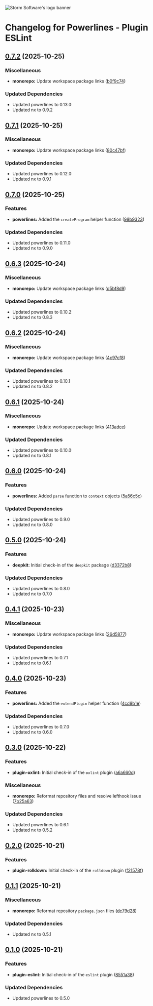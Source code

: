 ![Storm Software's logo banner](https://public.storm-cdn.com/brand-banner.png)

# Changelog for Powerlines - Plugin ESLint

## [0.7.2](https://github.com/storm-software/powerlines/releases/tag/plugin-eslint%400.7.2) (2025-10-25)

### Miscellaneous

- **monorepo:** Update workspace package links
  ([b0f9c74](https://github.com/storm-software/powerlines/commit/b0f9c74))

### Updated Dependencies

- Updated powerlines to 0.13.0
- Updated nx to 0.9.2

## [0.7.1](https://github.com/storm-software/powerlines/releases/tag/plugin-eslint%400.7.1) (2025-10-25)

### Miscellaneous

- **monorepo:** Update workspace package links
  ([80c47bf](https://github.com/storm-software/powerlines/commit/80c47bf))

### Updated Dependencies

- Updated powerlines to 0.12.0
- Updated nx to 0.9.1

## [0.7.0](https://github.com/storm-software/powerlines/releases/tag/plugin-eslint%400.7.0) (2025-10-25)

### Features

- **powerlines:** Added the `createProgram` helper function
  ([98b9323](https://github.com/storm-software/powerlines/commit/98b9323))

### Updated Dependencies

- Updated powerlines to 0.11.0
- Updated nx to 0.9.0

## [0.6.3](https://github.com/storm-software/powerlines/releases/tag/plugin-eslint%400.6.3) (2025-10-24)

### Miscellaneous

- **monorepo:** Update workspace package links
  ([d5bf8d9](https://github.com/storm-software/powerlines/commit/d5bf8d9))

### Updated Dependencies

- Updated powerlines to 0.10.2
- Updated nx to 0.8.3

## [0.6.2](https://github.com/storm-software/powerlines/releases/tag/plugin-eslint%400.6.2) (2025-10-24)

### Miscellaneous

- **monorepo:** Update workspace package links
  ([4c97cf8](https://github.com/storm-software/powerlines/commit/4c97cf8))

### Updated Dependencies

- Updated powerlines to 0.10.1
- Updated nx to 0.8.2

## [0.6.1](https://github.com/storm-software/powerlines/releases/tag/plugin-eslint%400.6.1) (2025-10-24)

### Miscellaneous

- **monorepo:** Update workspace package links
  ([413adce](https://github.com/storm-software/powerlines/commit/413adce))

### Updated Dependencies

- Updated powerlines to 0.10.0
- Updated nx to 0.8.1

## [0.6.0](https://github.com/storm-software/powerlines/releases/tag/plugin-eslint%400.6.0) (2025-10-24)

### Features

- **powerlines:** Added `parse` function to `context` objects
  ([5a56c5c](https://github.com/storm-software/powerlines/commit/5a56c5c))

### Updated Dependencies

- Updated powerlines to 0.9.0
- Updated nx to 0.8.0

## [0.5.0](https://github.com/storm-software/powerlines/releases/tag/plugin-eslint%400.5.0) (2025-10-24)

### Features

- **deepkit:** Initial check-in of the `deepkit` package
  ([d3372b8](https://github.com/storm-software/powerlines/commit/d3372b8))

### Updated Dependencies

- Updated powerlines to 0.8.0
- Updated nx to 0.7.0

## [0.4.1](https://github.com/storm-software/powerlines/releases/tag/plugin-eslint%400.4.1) (2025-10-23)

### Miscellaneous

- **monorepo:** Update workspace package links
  ([26d5877](https://github.com/storm-software/powerlines/commit/26d5877))

### Updated Dependencies

- Updated powerlines to 0.7.1
- Updated nx to 0.6.1

## [0.4.0](https://github.com/storm-software/powerlines/releases/tag/plugin-eslint%400.4.0) (2025-10-23)

### Features

- **powerlines:** Added the `extendPlugin` helper function
  ([4cd8b1e](https://github.com/storm-software/powerlines/commit/4cd8b1e))

### Updated Dependencies

- Updated powerlines to 0.7.0
- Updated nx to 0.6.0

## [0.3.0](https://github.com/storm-software/powerlines/releases/tag/plugin-eslint%400.3.0) (2025-10-22)

### Features

- **plugin-oxlint:** Initial check-in of the `oxlint` plugin
  ([a6a660d](https://github.com/storm-software/powerlines/commit/a6a660d))

### Miscellaneous

- **monorepo:** Reformat repository files and resolve lefthook issue
  ([7b25a63](https://github.com/storm-software/powerlines/commit/7b25a63))

### Updated Dependencies

- Updated powerlines to 0.6.1
- Updated nx to 0.5.2

## [0.2.0](https://github.com/storm-software/powerlines/releases/tag/plugin-eslint%400.2.0) (2025-10-21)

### Features

- **plugin-rolldown:** Initial check-in of the `rolldown` plugin
  ([f21578f](https://github.com/storm-software/powerlines/commit/f21578f))

## [0.1.1](https://github.com/storm-software/powerlines/releases/tag/plugin-eslint%400.1.1) (2025-10-21)

### Miscellaneous

- **monorepo:** Reformat repository `package.json` files
  ([dc79d28](https://github.com/storm-software/powerlines/commit/dc79d28))

### Updated Dependencies

- Updated nx to 0.5.1

## [0.1.0](https://github.com/storm-software/powerlines/releases/tag/plugin-eslint%400.1.0) (2025-10-21)

### Features

- **plugin-eslint:** Initial check-in of the `eslint` plugin
  ([8551a38](https://github.com/storm-software/powerlines/commit/8551a38))

### Updated Dependencies

- Updated powerlines to 0.5.0
